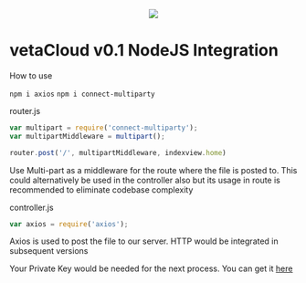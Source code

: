 <p align="center">
<img src="https://beta-dashboard.vetacloud.com/assets/vC-png-2.a21a37aa.png"></img>
</p>

# vetaCloud v0.1 NodeJS Integration 

How to use

`npm i axios`
`npm i connect-multiparty`

router.js
```javascript
var multipart = require('connect-multiparty');
var multipartMiddleware = multipart();

router.post('/', multipartMiddleware, indexview.home)
```
Use Multi-part as a middleware for the route where the file is posted to. This could alternatively be used in the controller also but its usage in route is recommended to eliminate codebase complexity

controller.js
```javascript
var axios = require('axios');
```
Axios is used to post the file to our server. HTTP would be integrated in subsequent versions

Your Private Key would be needed for the next process. You can get it [here](https://dashboard.vetacloud.com/api-key)
